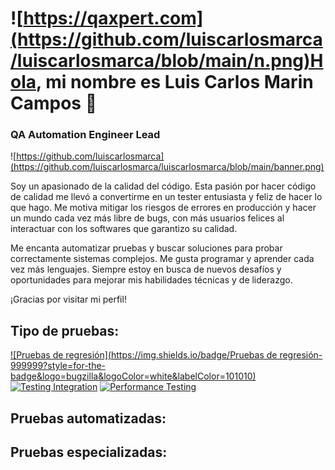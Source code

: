 # ![https://qaxpert.com](https://github.com/luiscarlosmarca/luiscarlosmarca/blob/main/n.png)Hola, mi nombre es Luis Carlos Marin Campos 👋
### QA Automation Engineer Lead 

![https://github.com/luiscarlosmarca](https://github.com/luiscarlosmarca/luiscarlosmarca/blob/main/banner.png)

Soy un apasionado de la calidad del código. Esta pasión por hacer código de calidad me llevó a convertirme en un tester entusiasta y feliz de hacer lo que hago. Me motiva mitigar los riesgos de errores en producción y hacer un mundo cada vez más libre de bugs, con más usuarios felices al interactuar con los softwares que garantizo su calidad.

Me encanta automatizar pruebas y buscar soluciones para probar correctamente sistemas complejos. Me gusta programar y aprender cada vez más lenguajes. Siempre estoy en busca de nuevos desafíos y oportunidades para mejorar mis habilidades técnicas y de liderazgo.

¡Gracias por visitar mi perfil!

## Tipo de pruebas:
[![Pruebas de regresión](https://img.shields.io/badge/Pruebas de regresión-999999?style=for-the-badge&logo=bugzilla&logoColor=white&labelColor=101010)]()
[![Testing Integration](https://img.shields.io/badge/Swift-FA7343?style=for-the-badge&logo=swift&logoColor=white&labelColor=101010)]()
[![Performance Testing](https://img.shields.io/badge/Xcode-1575F9?style=for-the-badge&logo=xcode&logoColor=white&labelColor=101010)]()

## Pruebas automatizadas:

## Pruebas especializadas:

